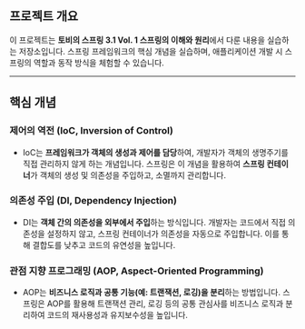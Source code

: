 ## 프로젝트 개요
이 프로젝트는 **토비의 스프링 3.1 Vol. 1 스프링의 이해와 원리**에서 다룬 내용을 실습하는 저장소입니다. 스프링 프레임워크의 핵심 개념을 실습하며, 애플리케이션 개발 시 스프링의 역할과 동작 방식을 체험할 수 있습니다.

---

## 핵심 개념

### 제어의 역전 (IoC, Inversion of Control)
- IoC는 **프레임워크가 객체의 생성과 제어를 담당**하여, 개발자가 객체의 생명주기를 직접 관리하지 않게 하는 개념입니다. 스프링은 이 개념을 활용하여 **스프링 컨테이너**가 객체의 생성 및 의존성을 주입하고, 소멸까지 관리합니다.

### 의존성 주입 (DI, Dependency Injection)
- DI는 **객체 간의 의존성을 외부에서 주입**하는 방식입니다. 개발자는 코드에서 직접 의존성을 설정하지 않고, 스프링 컨테이너가 의존성을 자동으로 주입합니다. 이를 통해 결합도를 낮추고 코드의 유연성을 높입니다.

### 관점 지향 프로그래밍 (AOP, Aspect-Oriented Programming)
- AOP는 **비즈니스 로직과 공통 기능(예: 트랜잭션, 로깅)을 분리**하는 방법입니다. 스프링은 AOP를 활용해 트랜잭션 관리, 로깅 등의 공통 관심사를 비즈니스 로직과 분리하여 코드의 재사용성과 유지보수성을 높입니다.
